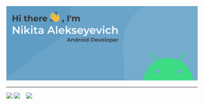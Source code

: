 ![alt text](assets/bg.svg "Title")
___
![](http://github-profile-summary-cards.vercel.app/api/cards/profile-details?username=murlod1n&theme=default)
![](http://github-profile-summary-cards.vercel.app/api/cards/repos-per-language?username=vn7n24fzkq&theme=default)&nbsp;&nbsp;&nbsp;&nbsp;![](http://github-profile-summary-cards.vercel.app/api/cards/stats?username=vn7n24fzkq&theme=default)
